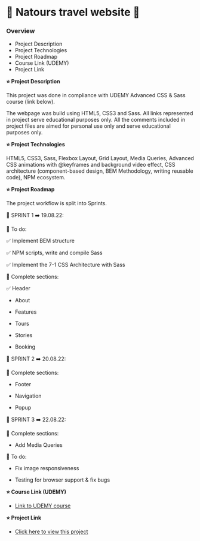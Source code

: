 # :hibiscus: Natours travel website :seedling:

### Overview

- Project Description
- Project Technologies
- Project Roadmap
- Course Link (UDEMY)
- Project Link

**:star: Project Description**

This project was done in compliance with UDEMY Advanced CSS & Sass course (link below).

The webpage was build using HTML5, CSS3 and Sass.
All links represented in project serve educational purposes only. All the comments included in project files are aimed for personal use only and serve educational purposes only.

**:star: Project Technologies**

HTML5, CSS3, Sass, Flexbox Layout, Grid Layout, Media Queries, Advanced CSS animations with @keyframes and background video effect, CSS architecture (component-based design, BEM Methodology, writing reusable code), NPM ecosystem.

**:star: Project Roadmap**

The project workflow is split into Sprints.

:large_blue_diamond: SPRINT 1 :arrow_right: 19.08.22:

:small_red_triangle_down: To do:

:white_check_mark: Implement BEM structure

:white_check_mark: NPM scripts, write and compile Sass

:white_check_mark: Implement the 7-1 CSS Architecture with Sass

:small_red_triangle_down: Complete sections:

:white_check_mark: Header

- About

- Features

- Tours

- Stories

- Booking

:large_blue_diamond: SPRINT 2 :arrow_right: 20.08.22:

:small_red_triangle_down: Complete sections:

- Footer

- Navigation

- Popup

:large_blue_diamond: SPRINT 3 :arrow_right: 22.08.22:

:small_red_triangle_down: Complete sections:

- Add Media Queries

:small_red_triangle_down: To do:

- Fix image responsiveness

- Testing for browser support & fix bugs

**:star: Course Link (UDEMY)**

- [Link to UDEMY course](https://www.udemy.com/course/advanced-css-and-sass/)

**:star: Project Link**

- [Click here to view this project](https://mariakonstantinov.github.io/Natours_travel_website/)
